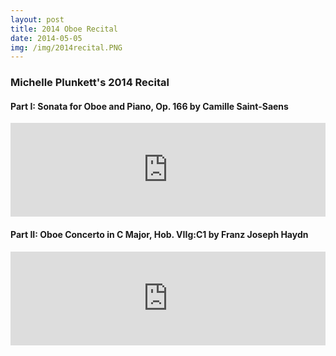 ```yaml
---
layout: post
title: 2014 Oboe Recital
date: 2014-05-05
img: /img/2014recital.PNG
---
```


### Michelle Plunkett's 2014 Recital  

#### Part I: Sonata for Oboe and Piano, Op. 166 by Camille Saint-Saens  

<iframe width="100%" src="https://www.youtube.com/embed/IBM7qktLykM" frameborder="0" allowfullscreen></iframe>

#### Part II: Oboe Concerto in C Major, Hob. VIIg:C1 by Franz Joseph Haydn  

<iframe width="100%" src="https://www.youtube.com/embed/yI-CM37YHuE" frameborder="0" allowfullscreen></iframe>
